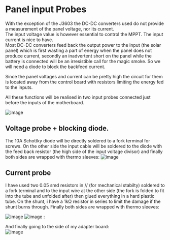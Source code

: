 # Panel input Probes

With the exception of the J3603 the DC-DC converters used do not provide a measurement of the panel voltage, nor its current.  
The input voltage value is however essential to control the MPPT. 
The input current is nice to have.  
Most DC-DC converters feed back the output power to the input (the solar panel) which is first wasting a part of energy when the panel does not produce current, 
secondly an inadvertent short on the panel while the battery is connected will be an irresistible call for the magic smoke.
So we will need a diode to block the backfeed current.

Since the panel voltages and current can be pretty high the circuit for them is located away from the control board with resistors limiting the energy fed to the inputs.

All these functions will be realised in two input probes connected just before the inputs of the motherboard.

![image](https://user-images.githubusercontent.com/14197155/125686482-913e222e-b51d-4df7-a70b-682bf2467454.png)

## Voltage probe + blocking diode.

The 10A Schottky diode will be directly soldered to a fork terminal for screws. On the other side the input cable will be soldered to the diode with the feed back resistor (the high side of the input voltage divisor) and finally both sides are wrapped with thermo sleeves:
![image](https://user-images.githubusercontent.com/14197155/125689286-25220c50-038e-4865-8692-bc65307efedf.png)


## Current probe
I have used two 0.05 smd resistors in // (for mechanical stabilty) soldered to a fork terminal and to the input wire at the other side (the fork is folded to fit into the tube and unfolded after) then glued everything in a hard plastic tube. On the shunt, i have a 1kΩ resistor in series to limit the damage if the shunt burns through. Finally both sides are wrapped with thermo sleeves:

![image](https://user-images.githubusercontent.com/14197155/125688707-2d47358a-3885-45ed-a5c6-89df81461a5f.png)
![image](https://user-images.githubusercontent.com/14197155/125688759-1976a904-6b5b-4796-bc14-b44e16530f4c.png)  :


And finally going to the side of my adapter board:  
![image](https://user-images.githubusercontent.com/14197155/125690822-f002b1c7-999f-4edc-b206-a61bc316b337.png)

